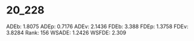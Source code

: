 # 20_228

ADEb: 1.8075
ADEp: 0.7176
ADEv: 2.1436
FDEb: 3.388
FDEp: 1.3758
FDEv: 3.8284
Rank: 156
WSADE: 1.2426
WSFDE: 2.309